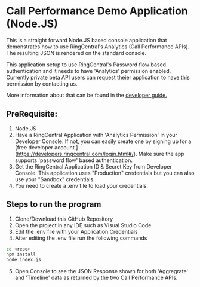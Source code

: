 # Call Performance Demo Application (Node.JS)

This is a straight forward Node.JS based console application that demonstrates how to use RingCentral's Analytics (Call Performance APIs). The resulting JSON is rendered on the standard console. 

This application setup to use RingCentral's Password flow based authentication and it needs to have 'Analytics' permission enabled. Currently private beta API users can request theier application to have this permission by contacting us.

More information about that can be found in the [developer guide.](https://developers.ringcentral.com/guide/analytics)

## PreRequisite:

1. Node.JS
2. Have a RingCentral Application with 'Analytics Permission' in your Developer Console. If not, you can easily create one by signing up for a [free developer account.] (https://developers.ringcentral.com/login.html#/). Make sure the app supports 'password flow' based authentication.
3. Get the RingCentral Application ID & Secret Key from Developer Console. This application uses "Production" credentials but you can also use your "Sandbox" credentials.
4. You need to create a .env file to load your credentials.

## Steps to run the program

1. Clone/Download this GitHub Repository
2. Open the project in any IDE such as Visual Studio Code
3. Edit the .env file with your Application Credentials
4. After editing the .env file run the following commands

```bash
cd <repo>
npm install
node index.js
```
5. Open Console to see the JSON Response shown for both 'Aggregrate' and 'Timeline' data as returned by the two Call Performance APIs.

